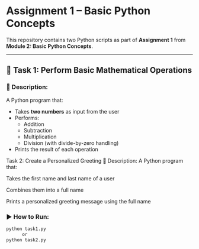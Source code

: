 # Assignment 1 – Basic Python Concepts

This repository contains two Python scripts as part of **Assignment 1** from **Module 2: Basic Python Concepts**.

---

## 🧮 Task 1: Perform Basic Mathematical Operations

### 🔹 Description:
A Python program that:
- Takes **two numbers** as input from the user
- Performs:
  - Addition
  - Subtraction
  - Multiplication
  - Division (with divide-by-zero handling)
- Prints the result of each operation



Task 2: Create a Personalized Greeting
🔹 Description:
A Python program that:

Takes the first name and last name of a user

Combines them into a full name

Prints a personalized greeting message using the full name



### ▶️ How to Run:

```bash
python task1.py
      or
python task2.py




